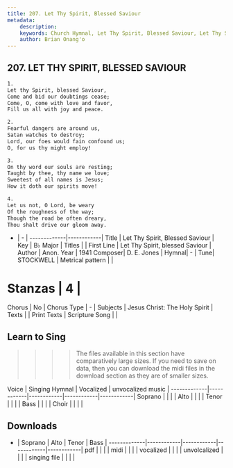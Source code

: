 ```yaml
---
title: 207. Let Thy Spirit, Blessed Saviour
metadata:
    description: 
    keywords: Church Hymnal, Let Thy Spirit, Blessed Saviour, Let Thy Spirit, blessed Saviour, 
    author: Brian Onang'o
---
```



## 207. LET THY SPIRIT, BLESSED SAVIOUR

```txt
1.
Let thy Spirit, blessed Saviour, 
Come and bid our doubtings cease; 
Come, O, come with love and favor, 
Fill us all with joy and peace. 

2.
Fearful dangers are around us, 
Satan watches to destroy; 
Lord, our foes would fain confound us; 
O, for us thy might employ! 

3.
On thy word our souls are resting; 
Taught by thee, thy name we love; 
Sweetest of all names is Jesus; 
How it doth our spirits move! 

4.
Let us not, O Lord, be weary 
Of the roughness of the way; 
Though the road be often dreary, 
Thou shalt drive our gloom away.

```

- |   -  |
-------------|------------|
Title | Let Thy Spirit, Blessed Saviour |
Key | B♭ Major |
Titles |  |
First Line | Let Thy Spirit, blessed Saviour |
Author | Anon.
Year | 1941
Composer| D. E. Jones |
Hymnal|  - |
Tune| STOCKWELL |
Metrical pattern | |
# Stanzas | 4 |
Chorus | No |
Chorus Type | - |
Subjects | Jesus Christ: The Holy Spirit |
Texts |  |
Print Texts | 
Scripture Song |  |
  
## Learn to Sing

>>>> The files available in this section have comparatively large sizes. If you need to save on data, then you can download the midi files in the download section as they are of smaller sizes.

Voice |  Singing Hymnal | Vocalized | unvocalized music |
-------------|------------|------------|------------|------------|
Soprano | | | |
Alto | | | |
Tenor | | | |
Bass | | | |
Choir | | | |

## Downloads

- |  Soprano | Alto | Tenor | Bass |
-------------|------------|------------|------------|------------|
pdf | | | |
midi | | | |
vocalized | | | |
unvolcalized | | | |
singing file | | | |
  
